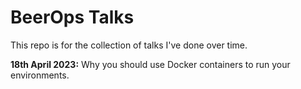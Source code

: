 # BeerOps Talks

This repo is for the collection of talks I've done over time.

**18th April 2023:** Why you should use Docker containers to run your environments.